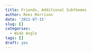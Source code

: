 ```yaml
---
title: Friends, Additional Subthemes
author: Rees Morrison
date: '2021-07-15'
slug: []
categories:
  - Wide Angle
tags: []
draft: yes
---
```


